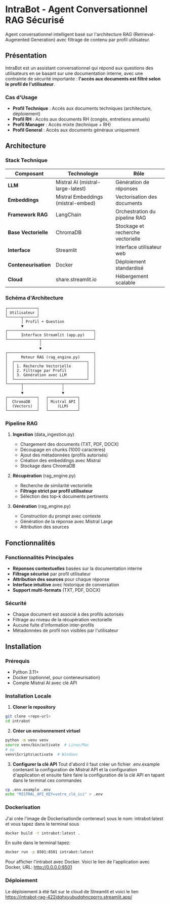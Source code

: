 # IntraBot - Agent Conversationnel RAG Sécurisé

Agent conversationnel intelligent basé sur l'architecture RAG (Retrieval-Augmented Generation) avec filtrage de contenu par profil utilisateur.

## Présentation

IntraBot est un assistant conversationnel qui répond aux questions des utilisateurs en se basant sur une documentation interne, avec une contrainte de sécurité importante : **l'accès aux documents est filtré selon le profil de l'utilisateur**.

### Cas d'Usage

- **Profil Technique** : Accès aux documents techniques (architecture, déploiement)
- **Profil RH** : Accès aux documents RH (congés, entretiens annuels)
- **Profil Manager** : Accès mixte (technique + RH)
- **Profil General** : Accès aux documents généraux uniquement

## Architecture

### Stack Technique

| Composant | Technologie | Rôle |
|-----------|-------------|------|
| **LLM** | Mistral AI (mistral-large-latest) | Génération de réponses |
| **Embeddings** | Mistral Embeddings (mistral-embed) | Vectorisation des documents |
| **Framework RAG** | LangChain | Orchestration du pipeline RAG |
| **Base Vectorielle** | ChromaDB | Stockage et recherche vectorielle |
| **Interface** | Streamlit | Interface utilisateur web |
| **Conteneurisation** | Docker | Déploiement standardisé |
| **Cloud** | share.streamlit.io | Hébergement scalable |

### Schéma d'Architecture

```
┌─────────────┐
│ Utilisateur │
└──────┬──────┘
       │ Profil + Question
       ▼
┌──────────────────────────────────────┐
│      Interface Streamlit (app.py)    │
└──────────────┬───────────────────────┘
               │
               ▼
┌──────────────────────────────────────┐
│      Moteur RAG (rag_engine.py)      │
│  ┌────────────────────────────────┐  │
│  │ 1. Recherche Vectorielle       │  │
│  │ 2. Filtrage par Profil         │  │
│  │ 3. Génération avec LLM         │  │
│  └────────────────────────────────┘  │
└──────┬─────────────────┬─────────────┘
       │                 │
       ▼                 ▼
┌─────────────┐   ┌─────────────┐
│  ChromaDB   │   │ Mistral API │
│  (Vectors)  │   │    (LLM)    │
└─────────────┘   └─────────────┘
```

### Pipeline RAG

1. **Ingestion** (data_ingestion.py)
   - Chargement des documents (TXT, PDF, DOCX)
   - Découpage en chunks (1000 caractères)
   - Ajout des métadonnées (profils autorisés)
   - Création des embeddings avec Mistral
   - Stockage dans ChromaDB

2. **Récupération** (rag_engine.py)
   - Recherche de similarité vectorielle
   - **Filtrage strict par profil utilisateur** 
   - Sélection des top-k documents pertinents

3. **Génération** (rag_engine.py)
   - Construction du prompt avec contexte
   - Génération de la réponse avec Mistral Large
   - Attribution des sources

##  Fonctionnalités

### Fonctionnalités Principales

-  **Réponses contextuelles** basées sur la documentation interne
-  **Filtrage sécurisé** par profil utilisateur
-  **Attribution des sources** pour chaque réponse
-  **Interface intuitive** avec historique de conversation
-  **Support multi-formats** (TXT, PDF, DOCX)

### Sécurité

-  Chaque document est associé à des profils autorisés
-  Filtrage au niveau de la récupération vectorielle
-  Aucune fuite d'information inter-profils
-  Métadonnées de profil non visibles par l'utilisateur

##  Installation

### Prérequis

- Python 3.11+
- Docker (optionnel, pour conteneurisation)
- Compte Mistral AI avec clé API

### Installation Locale

1. **Cloner le repository**
```bash
git clone <repo-url>
cd intrabot
```

2. **Créer un environnement virtuel**
```bash
python -m venv venv
source venv/bin/activate  # Linux/Mac
# ou
venv\Scripts\activate  # Windows 
```

3. **Configurer la clé API** 
Tout d'abord il faut créer un fichier .env.example contenant la configuration de Mistral API et la configuration d'application 
et ensuite faire faire la configuration de la clé API en tapant dans le terminal ces commandes

```bash 
cp .env.example .env
echo "MISTRAL_API_KEY=votre_clé_ici" > .env 
```
### Dockerisation 
J'ai crée l'image de Dockerisation(le conteneur) sous le nom: intrabot:latest et vous 
tapez dans le terminal sous 

```bash 
docker build -t intrabot:latest .
```
En suite dans le terminal tapez: 

```bash
docker run -p 8501:8501 intrabot:latest
```
Pour afficher l'intrabot avec Docker.
Voici le lien de l'application avec Docker, URL: http://0.0.0.0:8501

### Déploiement 
Le déploiement à été fait sur le cloud de Streamlit et voici le lien 
https://intrabot-rag-422jdqhxyubudqhncpprro.streamlit.app/